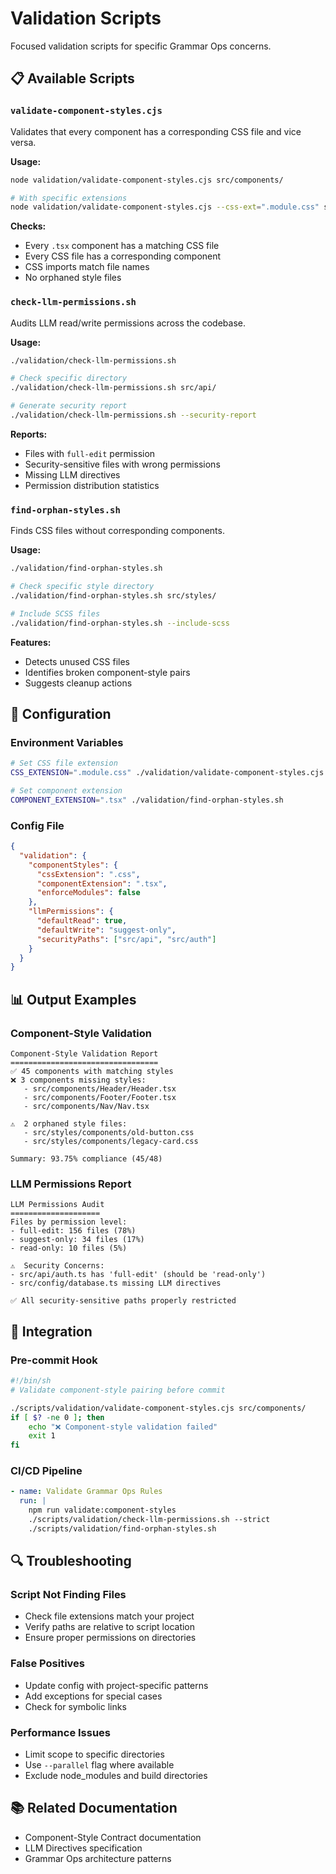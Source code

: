 # Validation Scripts

Focused validation scripts for specific Grammar Ops concerns.

## 📋 Available Scripts

### `validate-component-styles.cjs`
Validates that every component has a corresponding CSS file and vice versa.

**Usage:**
```bash
node validation/validate-component-styles.cjs src/components/

# With specific extensions
node validation/validate-component-styles.cjs --css-ext=".module.css" src/
```

**Checks:**
- Every `.tsx` component has a matching CSS file
- Every CSS file has a corresponding component
- CSS imports match file names
- No orphaned style files

### `check-llm-permissions.sh`
Audits LLM read/write permissions across the codebase.

**Usage:**
```bash
./validation/check-llm-permissions.sh

# Check specific directory
./validation/check-llm-permissions.sh src/api/

# Generate security report
./validation/check-llm-permissions.sh --security-report
```

**Reports:**
- Files with `full-edit` permission
- Security-sensitive files with wrong permissions
- Missing LLM directives
- Permission distribution statistics

### `find-orphan-styles.sh`
Finds CSS files without corresponding components.

**Usage:**
```bash
./validation/find-orphan-styles.sh

# Check specific style directory
./validation/find-orphan-styles.sh src/styles/

# Include SCSS files
./validation/find-orphan-styles.sh --include-scss
```

**Features:**
- Detects unused CSS files
- Identifies broken component-style pairs
- Suggests cleanup actions

## 🔧 Configuration

### Environment Variables
```bash
# Set CSS file extension
CSS_EXTENSION=".module.css" ./validation/validate-component-styles.cjs

# Set component extension
COMPONENT_EXTENSION=".tsx" ./validation/find-orphan-styles.sh
```

### Config File
```json
{
  "validation": {
    "componentStyles": {
      "cssExtension": ".css",
      "componentExtension": ".tsx",
      "enforceModules": false
    },
    "llmPermissions": {
      "defaultRead": true,
      "defaultWrite": "suggest-only",
      "securityPaths": ["src/api", "src/auth"]
    }
  }
}
```

## 📊 Output Examples

### Component-Style Validation
```
Component-Style Validation Report
=================================
✅ 45 components with matching styles
❌ 3 components missing styles:
   - src/components/Header/Header.tsx
   - src/components/Footer/Footer.tsx
   - src/components/Nav/Nav.tsx

⚠️  2 orphaned style files:
   - src/styles/components/old-button.css
   - src/styles/components/legacy-card.css

Summary: 93.75% compliance (45/48)
```

### LLM Permissions Report
```
LLM Permissions Audit
====================
Files by permission level:
- full-edit: 156 files (78%)
- suggest-only: 34 files (17%)
- read-only: 10 files (5%)

⚠️  Security Concerns:
- src/api/auth.ts has 'full-edit' (should be 'read-only')
- src/config/database.ts missing LLM directives

✅ All security-sensitive paths properly restricted
```

## 🔄 Integration

### Pre-commit Hook
```bash
#!/bin/sh
# Validate component-style pairing before commit

./scripts/validation/validate-component-styles.cjs src/components/
if [ $? -ne 0 ]; then
    echo "❌ Component-style validation failed"
    exit 1
fi
```

### CI/CD Pipeline
```yaml
- name: Validate Grammar Ops Rules
  run: |
    npm run validate:component-styles
    ./scripts/validation/check-llm-permissions.sh --strict
    ./scripts/validation/find-orphan-styles.sh
```

## 🔍 Troubleshooting

### Script Not Finding Files
- Check file extensions match your project
- Verify paths are relative to script location
- Ensure proper permissions on directories

### False Positives
- Update config with project-specific patterns
- Add exceptions for special cases
- Check for symbolic links

### Performance Issues
- Limit scope to specific directories
- Use `--parallel` flag where available
- Exclude node_modules and build directories

## 📚 Related Documentation

- Component-Style Contract documentation
- LLM Directives specification
- Grammar Ops architecture patterns